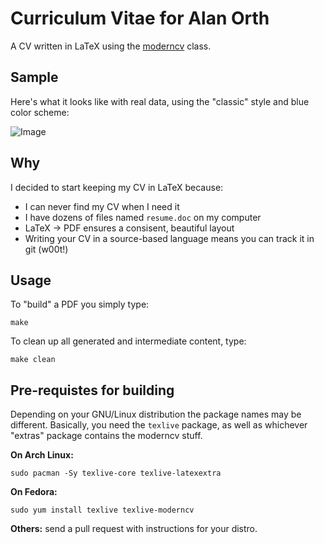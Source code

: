 # Curriculum Vitae for Alan Orth

A CV written in LaTeX using the [moderncv](http://www.ctan.org/pkg/moderncv) class.

## Sample
Here's what it looks like with real data, using the "classic" style and blue color scheme:

![Image](https://raw.github.com/alanorth/cv/master/cv_sample.png)

## Why

I decided to start keeping my CV in LaTeX because:

* I can never find my CV when I need it
* I have dozens of files named `resume.doc` on my computer
* LaTeX -> PDF ensures a consisent, beautiful layout
* Writing your CV in a source-based language means you can track it in git (w00t!)

## Usage

To "build" a PDF you simply type:

	make

To clean up all generated and intermediate content, type:

	make clean

## Pre-requistes for building

Depending on your GNU/Linux distribution the package names may be different.  Basically, you need the `texlive` package, as well as whichever "extras" package contains the
moderncv stuff.

__On Arch Linux:__

	sudo pacman -Sy texlive-core texlive-latexextra

__On Fedora:__

	sudo yum install texlive texlive-moderncv

__Others:__ send a pull request with instructions for your distro.
